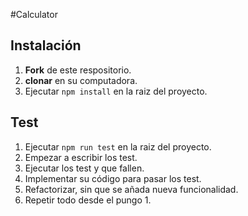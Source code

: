 #Calculator

## Instalación

1. **Fork** de este respositorio.
2. **clonar** en su computadora.
3. Ejecutar `npm install` en la raiz del proyecto.

## Test
1. Ejecutar ```npm run test``` en la raiz del proyecto.
2. Empezar a escribir los test.
3. Ejecutar los test y que fallen.
4. Implementar su código para pasar los test.
5. Refactorizar, sin que se añada nueva funcionalidad.
6. Repetir todo desde el pungo 1.



